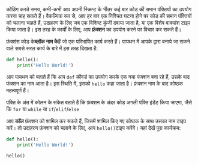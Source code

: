 कोडिंग करते समय, कभी-कभी आप अपनी स्क्रिप्ट के भीतर कई बार कोड की समान पंक्तियों का उपयोग करना चाह सकते हैं। वैकल्पिक रूप से, आप हर बार एक निश्चित घटना होने पर कोड की समान पंक्तियों को चलाना चाहते हैं, उदाहरण के लिए जब एक विशिष्ट कुंजी दबाया जाता है, या एक विशेष वाक्यांश टाइप किया जाता है। इस तरह के कार्यों के लिए, आप **फ़ंक्शन** का उपयोग करने पर विचार कर सकते हैं।

फ़ंक्शंस कोड के**ब्लॉक नाम के**हैं जो एक परिभाषित कार्य करते हैं। पायथन में आपके द्वारा बनाये जा सकने वाले सबसे सरल कार्य के बारे में इस तरह दिखता है:

```python
def hello():
    print('Hello World!')
```

आप पायथन को बताते हैं कि आप `def` कीवर्ड का उपयोग करके एक नया फंक्शन बना रहे हैं, उसके बाद फंक्शन का नाम आता है। इस स्थिति में, इसको `hello` कहा जाता है। फ़ंक्शन नाम के बाद कोष्ठक महत्वपूर्ण हैं।

पंक्ति के अंत में कोलन के संकेत बताते है कि फ़ंक्शन के अंदर कोड अगली पंक्ति इंडेंट किया जाएगा, जैसे कि `for` या `while` या `if`/`elif`/`else`

आप **कॉल** फ़ंक्शन को शामिल कर सकते हैं, जिसमें शामिल किए गए कोष्ठक के साथ उसका नाम टाइप करें। तो उदाहरण फ़ंक्शन को चलाने के लिए, आप `hello()`टाइप करेंगे। यहां देखें पूरा कार्यक्रम:

```python
def hello():
    print('Hello World!')

hello()
```


